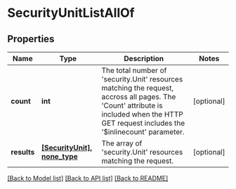 # SecurityUnitListAllOf

## Properties
Name | Type | Description | Notes
------------ | ------------- | ------------- | -------------
**count** | **int** | The total number of &#39;security.Unit&#39; resources matching the request, accross all pages. The &#39;Count&#39; attribute is included when the HTTP GET request includes the &#39;$inlinecount&#39; parameter. | [optional] 
**results** | [**[SecurityUnit], none_type**](SecurityUnit.md) | The array of &#39;security.Unit&#39; resources matching the request. | [optional] 

[[Back to Model list]](../README.md#documentation-for-models) [[Back to API list]](../README.md#documentation-for-api-endpoints) [[Back to README]](../README.md)



